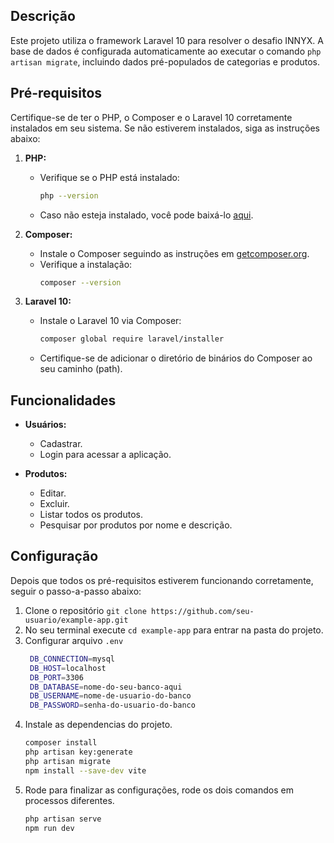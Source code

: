 
## Descrição

Este projeto utiliza o framework Laravel 10 para resolver o desafio INNYX. A base de dados é configurada automaticamente ao executar o comando `php artisan migrate`, incluindo dados pré-populados de categorias e produtos.

## Pré-requisitos

Certifique-se de ter o PHP, o Composer e o Laravel 10 corretamente instalados em seu sistema. Se não estiverem instalados, siga as instruções abaixo:

1. **PHP:**
   - Verifique se o PHP está instalado:
     ```bash
     php --version
     ```
   - Caso não esteja instalado, você pode baixá-lo [aqui](https://www.php.net/downloads.php).

2. **Composer:**
   - Instale o Composer seguindo as instruções em [getcomposer.org](https://getcomposer.org/download/).
   - Verifique a instalação:
     ```bash
     composer --version
     ```

3. **Laravel 10:**
   - Instale o Laravel 10 via Composer:
     ```bash
     composer global require laravel/installer
     ```
   - Certifique-se de adicionar o diretório de binários do Composer ao seu caminho (path).

## Funcionalidades

- **Usuários:**
  - Cadastrar.
  - Login para acessar a aplicação.

- **Produtos:**
  - Editar.
  - Excluir.
  - Listar todos os produtos.
  - Pesquisar por produtos por nome e descrição.

## Configuração

Depois que todos os pré-requisitos estiverem funcionando corretamente, seguir o passo-a-passo abaixo:

1. Clone o repositório `git clone https://github.com/seu-usuario/example-app.git`
2. No seu terminal execute `cd example-app` para entrar na pasta do projeto.
3. Configurar arquivo `.env`
   ```bash
    DB_CONNECTION=mysql
    DB_HOST=localhost
    DB_PORT=3306
    DB_DATABASE=nome-do-seu-banco-aqui
    DB_USERNAME=nome-de-usuario-do-banco
    DB_PASSWORD=senha-do-usuario-do-banco
4. Instale as dependencias do projeto.
    ```bash
    composer install
    php artisan key:generate
    php artisan migrate
    npm install --save-dev vite
5. Rode para finalizar as configurações, rode os dois comandos em processos diferentes.
    ```bash
    php artisan serve
    npm run dev

